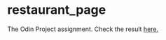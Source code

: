# restaurant_page

The Odin Project assignment.
Check the result [here.](https://dzianispilipuk.github.io/restaurant_page/)

